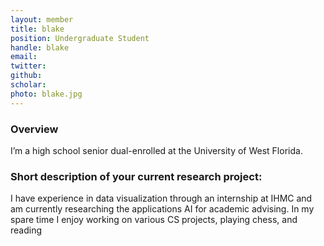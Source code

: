 ```yaml
---
layout: member
title: blake 
position: Undergraduate Student
handle: blake
email:  
twitter:
github:
scholar: 
photo: blake.jpg
---
```


### Overview

I’m a high school senior dual-enrolled at the University of West Florida. 

### Short description of your current research project:

I have experience in data visualization through an internship at IHMC and am currently researching the applications AI for academic advising. 
In my spare time I enjoy working on various CS projects, playing chess, and reading

